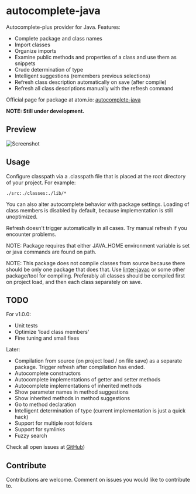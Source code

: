 # autocomplete-java

Autocomplete-plus provider for Java. Features:

* Complete package and class names
* Import classes
* Organize imports
* Examine public methods and properties of a class and use them as snippets
* Crude determination of type
* Intelligent suggestions (remembers previous selections)
* Refresh class description automatically on save (after compile)
* Refresh all class descriptions manually with the refresh command

Official page for package at atom.io: [autocomplete-java](https://atom.io/packages/autocomplete-java)

**NOTE: Still under development.**

## Preview

![Screenshot](https://raw.github.com/keskiju/autocomplete-java/master/screenshot.gif)

## Usage

Configure classpath via a .classpath file that is placed at the root directory of your project. For example:

    ./src:./classes:./lib/*

You can also alter autocomplete behavior with package settings. Loading of class members is disabled by default, because implementation is still unoptimized.

Refresh doesn't trigger automatically in all cases. Try manual refresh if you encounter problems.

NOTE: Package requires that either JAVA_HOME environment variable is set or java commands are found on path.

NOTE: This package does not compile classes from source because there should be only one package that does that. Use [linter-javac](https://atom.io/packages/linter-javac) or some other package/tool for compiling. Preferably all classes should be compiled first on project load, and then each class separately on save.

## TODO

For v1.0.0:
* Unit tests
* Optimize 'load class members'
* Fine tuning and small fixes

Later:
* Compilation from source (on project load / on file save) as a separate package. Trigger refresh after compilation has ended.
* Autocomplete constructors
* Autocomplete implementations of getter and setter methods
* Autocomplete implementations of inherited methods
* Show parameter names in method suggestions
* Show inherited methods in method suggestions
* Go to method declaration
* Intelligent determination of type (current implementation is just a quick hack)
* Support for multiple root folders
* Support for symlinks
* Fuzzy search

 Check all open issues at [GitHub](https://github.com/keskiju/autocomplete-java/issues))

## Contribute

Contributions are welcome. Comment on issues you would like to contribute to.

